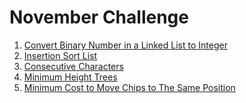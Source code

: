 # November Challenge
<ol>
  <li>
    <a href="https://leetcode.com/explore/challenge/card/november-leetcoding-challenge/564/week-1-november-1st-november-7th/3516/">
      Convert Binary Number in a Linked List to Integer
     </a>
  </li>
  <li>
    <a href="https://leetcode.com/explore/challenge/card/november-leetcoding-challenge/564/week-1-november-1st-november-7th/3517/">
        Insertion Sort List
     </a>
  </li>
  <li>
    <a href="https://leetcode.com/explore/challenge/card/november-leetcoding-challenge/564/week-1-november-1st-november-7th/3518/">
          Consecutive Characters
     </a>
  </li>
  <li>
    <a href="https://leetcode.com/explore/challenge/card/november-leetcoding-challenge/564/week-1-november-1st-november-7th/3519/">
           Minimum Height Trees
     </a>
  </li>
  <li>
    <a href="https://leetcode.com/explore/challenge/card/november-leetcoding-challenge/564/week-1-november-1st-november-7th/3520/">
           Minimum Cost to Move Chips to The Same Position
     </a>
  </li>
</ol>
